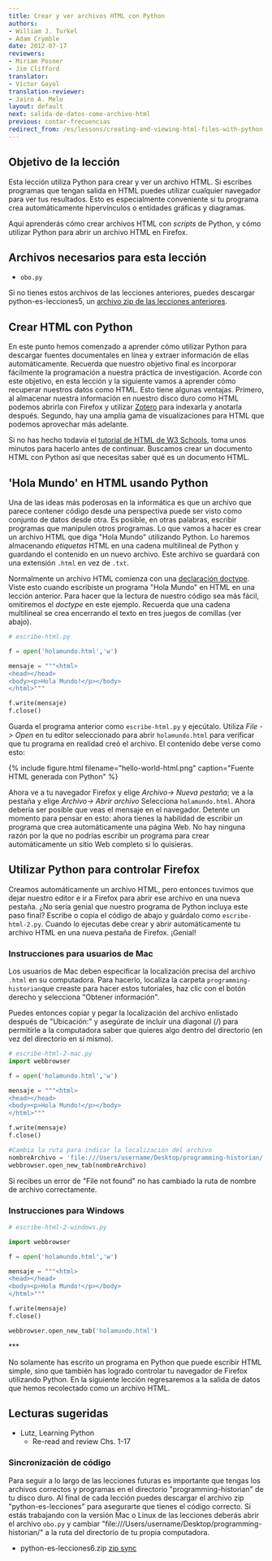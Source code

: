 ```yaml
---
title: Crear y ver archivos HTML con Python
authors:
- William J. Turkel
- Adam Crymble
date: 2012-07-17
reviewers:
- Miriam Posner
- Jim Clifford
translator:
- Víctor Gayol
translation-reviewer:
- Jairo A. Melo
layout: default
next: salida-de-datos-como-archivo-html
previous: contar-frecuencias
redirect_from: /es/lessons/creating-and-viewing-html-files-with-python
---
```


## Objetivo de la lección

Esta lección utiliza Python para crear y ver un archivo HTML. Si escribes programas que tengan salida en HTML puedes utilizar cualquier navegador para ver tus resultados. Esto es especialmente conveniente si tu programa crea automáticamente hipervínculos o entidades gráficas y diagramas.

Aquí aprenderás cómo crear archivos HTML con *scripts* de Python, y cómo utilizar Python para abrir un archivo HTML en Firefox.

## Archivos necesarios para esta lección

- `obo.py`

Si no tienes estos archivos de las lecciones anteriores, puedes descargar python-es-lecciones5, un [archivo zip de las lecciones anteriores][].

## Crear HTML con Python

En este punto hemos comenzado a aprender cómo utilizar Python para descargar fuentes documentales en línea y extraer información de ellas automáticamente. Recuerda que nuestro objetivo final es incorporar fácilmente la programación a nuestra práctica de investigación. Acorde con este objetivo, en esta lección y la siguiente vamos a aprender cómo recuperar nuestros datos como HTML. Esto tiene algunas ventajas. Primero, al almacenar nuestra información en nuestro disco duro como HTML podemos abrirla con Firefox y utilizar [Zotero][] para indexarla y anotarla después. Segundo, hay una amplia gama de visualizaciones para HTML que podemos aprovechar más adelante.

Si no has hecho todavía el [tutorial de HTML de W3 Schools][], toma unos minutos para hacerlo antes de continuar. Buscamos crear un documento HTML con Python así que necesitas saber qué es un documento HTML.

## 'Hola Mundo' en HTML usando Python

Una de las ideas más poderosas en la informática es que un archivo que parece contener código desde una perspectiva puede ser visto como conjunto de datos desde otra. Es posible, en otras palabras, escribir programas que manipulen otros programas. Lo que vamos a hacer es crear un archivo HTML que diga "Hola Mundo" utilizando Python. Lo haremos almacenando *etiquetas* HTML en una cadena multilineal de Python y guardando el contenido en un nuevo archivo. Este archivo se guardará con una extensión `.html` en vez de `.txt`.

Normalmente un archivo HTML comienza con una [declaración doctype][]. Viste esto cuando escribiste un programa "Hola Mundo" en HTML en una lección anterior. Para hacer que la lectura de nuestro código sea más fácil, omitiremos el *doctype* en este ejemplo. Recuerda que una cadena multilineal se crea encerrando el texto en tres juegos de comillas (ver abajo).

``` python
# escribe-html.py

f = open('holamundo.html','w')

mensaje = """<html>
<head></head>
<body><p>Hola Mundo!</p></body>
</html>"""

f.write(mensaje)
f.close()
``` 

Guarda el programa anterior como `escribe-html.py` y ejecútalo. Utiliza *File -> Open* en tu editor seleccionado para abrir `holamundo.html` para verificar que tu programa en realidad creó el archivo. El contenido debe verse como esto:

{% include figure.html filename="hello-world-html.png" caption="Fuente HTML generada con Python" %}

Ahora ve a tu navegador Firefox y elige *Archivo-> Nueva pestaña*; ve a la pestaña y elige *Archivo-> Abrir archivo* Selecciona `holamundo.html`. Ahora debería ser posible que veas el mensaje en el navegador. Detente un momento para pensar en esto: ahora tienes la habilidad de escribir un programa que crea automáticamente una página Web. No hay ninguna razón por la que no podrías escribir un programa para crear automáticamente un sitio Web completo si lo quisieras.

## Utilizar Python para controlar Firefox

Creamos automáticamente un archivo HTML, pero entonces tuvimos que dejar nuestro editor e ir a Firefox para abrir ese archivo en una nueva pestaña. ¿No sería genial que nuestro programa de Python incluya este paso final? Escribe o copia el código de abajo y guárdalo como `escribe-html-2.py`. Cuando lo ejecutas debe crear y abrir automáticamente tu archivo HTML en una nueva pestaña de Firefox. ¡Genial!

### Instrucciones para usuarios de Mac

Los usuarios de Mac deben especificar la localización precisa del archivo `.html` en su computadora. Para hacerlo, localiza la carpeta `programming-historian`que creaste para hacer estos tutoriales, haz clic con el botón derecho y selecciona "Obtener información".

Puedes entonces copiar y pegar la localización del archivo enlistado después de "Ubicación:" y asegúrate de incluir una diagonal (/) para permitirle a la computadora saber que quieres algo dentro del directorio (en vez del directorio en sí mismo).

``` python
# escribe-html-2-mac.py
import webbrowser

f = open('holamundo.html','w')

mensaje = """<html>
<head></head>
<body><p>Hola Mundo!</p></body>
</html>"""

f.write(mensaje)
f.close()

#Cambia la ruta para indicar la localización del archivo
nombreArchivo = 'file:///Users/username/Desktop/programming-historian/' + 'holamundo.html'
webbrowser.open_new_tab(nombreArchivo)
```

Si recibes un error de "File not found" no has cambiado la ruta de nombre de archivo correctamente.

### Instrucciones para Windows

``` python
# escribe-html-2-windows.py

import webbrowser

f = open('holamundo.html','w')

mensaje = """<html>
<head></head>
<body><p>Hola Mundo!</p></body>
</html>"""

f.write(mensaje)
f.close()

webbrowser.open_new_tab('holamundo.html')
```

\*\*\*

No solamente has escrito un programa en Python que puede escribir HTML simple, sino que también has logrado controlar tu navegador de Firefox utilizando Python. En la siguiente lección regresaremos a la salida de datos que hemos recolectado como un archivo HTML.

## Lecturas sugeridas

-   Lutz, Learning Python
    -   Re-read and review Chs. 1-17

### Sincronización de código

Para seguir a lo largo de las lecciones futuras es importante que tengas los archivos correctos y programas en el directorio "programming-historian" de tu disco duro. Al final de cada lección puedes descargar el archivo zip "python-es-lecciones" para asegurarte que tienes el código correcto. Si estás trabajando con la versión Mac o Linux de las lecciones deberás abrir el archivo `obo.py` y cambiar "file:///Users/username/Desktop/programming-historian/" a la ruta del directorio de tu propia computadora.

-   python-es-lecciones6.zip [zip sync]

  [archivo zip de las lecciones anteriores]: http://programminghistorian.org/assets/python-es-lecciones5.zip
  [Zotero]: http://zotero.org
  [tutorial de HTML de W3 Schools]: http://www.w3schools.com/html/default.asp
  [declaración doctype]: http://www.w3schools.com/tags/tag_doctype.asp
  [zip sync]: http://programminghistorian.org/assets/python-es-lecciones6.zip
